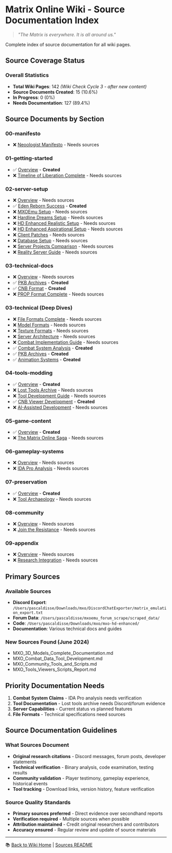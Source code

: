 # Matrix Online Wiki - Source Documentation Index

> *"The Matrix is everywhere. It is all around us."*

Complete index of source documentation for all wiki pages.

## Source Coverage Status

### Overall Statistics
- **Total Wiki Pages**: 142 *(Wiki Check Cycle 3 - after new content)*
- **Source Documents Created**: 15 (10.6%)
- **In Progress**: 0 (0%)
- **Needs Documentation**: 127 (89.4%)

## Source Documents by Section

### 00-manifesto
- ❌ [Neoologist Manifesto](00-manifesto/neoologist-manifesto-sources.md) - Needs sources

### 01-getting-started
- ✅ [Overview](01-getting-started/index-sources.md) - **Created**
- ❌ [Timeline of Liberation Complete](01-getting-started/timeline-liberation-complete-sources.md) - Needs sources

### 02-server-setup
- ❌ [Overview](02-server-setup/index-sources.md) - Needs sources
- ✅ [Eden Reborn Success](02-server-setup/eden-reborn-success-sources.md) - **Created**
- ❌ [MXOEmu Setup](02-server-setup/mxoemu-setup-sources.md) - Needs sources
- ❌ [Hardline Dreams Setup](02-server-setup/hardline-dreams-setup-sources.md) - Needs sources
- ❌ [HD Enhanced Realistic Setup](02-server-setup/hd-enhanced-realistic-setup-sources.md) - Needs sources
- ❌ [HD Enhanced Aspirational Setup](02-server-setup/hd-enhanced-aspirational-setup-sources.md) - Needs sources
- ❌ [Client Patches](02-server-setup/client-patches-sources.md) - Needs sources
- ❌ [Database Setup](02-server-setup/database-setup-sources.md) - Needs sources
- ❌ [Server Projects Comparison](02-server-setup/server-projects-comparison-sources.md) - Needs sources
- ❌ [Reality Server Guide](02-server-setup/reality-server-guide-sources.md) - Needs sources

### 03-technical-docs
- ❌ [Overview](03-technical-docs/index-sources.md) - Needs sources
- ✅ [PKB Archives](03-technical-docs/file-formats/pkb-archives-sources.md) - **Created**
- ✅ [CNB Format](03-technical-docs/file-formats/cnb-format-sources.md) - **Created**
- ❌ [PROP Format Complete](03-technical-docs/file-formats/prop-format-complete-sources.md) - Needs sources

### 03-technical (Deep Dives)
- ❌ [File Formats Complete](03-technical/file-formats-complete-sources.md) - Needs sources
- ❌ [Model Formats](03-technical/model-formats-sources.md) - Needs sources
- ❌ [Texture Formats](03-technical/texture-formats-sources.md) - Needs sources
- ❌ [Server Architecture](03-technical/server-architecture-sources.md) - Needs sources
- ❌ [Combat Implementation Guide](03-technical/combat-implementation-guide-sources.md) - Needs sources
- ✅ [Combat System Analysis](03-technical/combat-system-analysis-sources.md) - **Created**
- ✅ [PKB Archives](03-technical/pkb-archives-sources.md) - **Created**
- ✅ [Animation Systems](03-technical/animation-systems-sources.md) - **Created**

### 04-tools-modding
- ✅ [Overview](04-tools-modding/index-sources.md) - **Created**
- ❌ [Lost Tools Archive](04-tools-modding/lost-tools-archive-sources.md) - Needs sources
- ❌ [Tool Development Guide](04-tools-modding/tool-development-guide-sources.md) - Needs sources
- ✅ [CNB Viewer Development](04-tools-modding/cnb-viewer-development-sources.md) - **Created**
- ❌ [AI-Assisted Development](04-tools-modding/ai-assisted-development-sources.md) - Needs sources

### 05-game-content
- ✅ [Overview](05-game-content/index-sources.md) - **Created**
- ❌ [The Matrix Online Saga](05-game-content/story/the-matrix-online-saga-sources.md) - Needs sources

### 06-gameplay-systems
- ❌ [Overview](06-gameplay-systems/index-sources.md) - Needs sources
- ❌ [IDA Pro Analysis](06-gameplay-systems/combat/ida-pro-analysis-sources.md) - Needs sources

### 07-preservation
- ✅ [Overview](07-preservation/index-sources.md) - **Created**
- ❌ [Tool Archaeology](07-preservation/tool-archaeology-sources.md) - Needs sources

### 08-community
- ❌ [Overview](08-community/index-sources.md) - Needs sources
- ❌ [Join the Resistance](08-community/join-the-resistance-sources.md) - Needs sources

### 09-appendix
- ❌ [Overview](09-appendix/index-sources.md) - Needs sources
- ❌ [Research Integration](09-appendix/research-integration-summary-sources.md) - Needs sources

## Primary Sources

### Available Sources
- **Discord Export**: `/Users/pascaldisse/Downloads/mxo/DiscordChatExporter/matrix_emulation_export.txt`
- **Forum Data**: `/Users/pascaldisse/mxoemu_forum_scrape/scraped_data/`
- **Code**: `/Users/pascaldisse/Downloads/mxo/mxo-hd-enhanced/`
- **Documentation**: Various technical docs and guides

### New Sources Found (June 2024)
- MXO_3D_Models_Complete_Documentation.md
- MXO_Combat_Data_Tool_Development.md
- MXO_Community_Tools_and_Scripts.md
- MXO_Tools_Viewers_Scripts_Report.md

## Priority Documentation Needs

1. **Combat System Claims** - IDA Pro analysis needs verification
2. **Tool Documentation** - Lost tools archive needs Discord/forum evidence
3. **Server Capabilities** - Current status vs planned features
4. **File Formats** - Technical specifications need sources

## Source Documentation Guidelines

### What Sources Document
- **Original research citations** - Discord messages, forum posts, developer statements
- **Technical verification** - Binary analysis, code examination, testing results
- **Community validation** - Player testimony, gameplay experience, historical events
- **Tool tracking** - Download links, version history, feature verification

### Source Quality Standards
- **Primary sources preferred** - Direct evidence over secondhand reports
- **Verification required** - Multiple sources when possible
- **Attribution maintained** - Credit original researchers and contributors
- **Accuracy ensured** - Regular review and update of source materials

---

📚 [Back to Wiki Home](../index.md) | [Sources README](README.md)